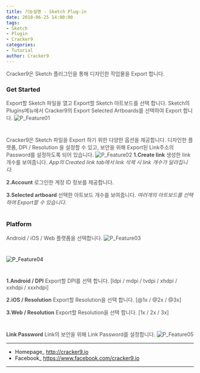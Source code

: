```yaml
---
title: 기능설명 - Sketch Plug-in
date: 2018-06-25 14:00:00
tags: 
- Sketch
- Plugin
- Cracker9
categories:
- Tutorial
author: Cracker9
---
```


<span style="color:#4d4d4d">Cracker9은 Sketch 플러그인을 통해 디자인한 작업물을 Export 합니다.

### Get Started
<span style="color:#4d4d4d">Export할 Sketch 파일을 열고 Export할 Sketch 아트보드를 선택 합니다. Sketch의 Plugins메뉴에서 Cracker9의 Export Selected Artboards를 선택하여 Export 합니다.
![P_Feature01](/img/Plugin_Feature/01.jpg?raw=true)
#  

<span style="color:#4d4d4d">Cracker9은 Sketch 파일을  Export 하기 위한 다양한 옵션을 제공합니다. 디자인한 플랫폼, DPI / Resolution 을 설정할 수 있고, 보안을 위해 Export된 Link주소의 Password를 설정하도록 되어 있습니다.
![P_Feature02](/img/Plugin_Feature/02.jpg?raw=true)
<span style="color:#4d4d4d">**1.Create link**
생성한 link 개수를 보여줍니다.
*App의 Created link tab에서 link 삭제 시 link 개수가 달라집니다.*

<span style="color:#4d4d4d">**2.Account**
로그인한 계정 ID 정보를 제공합니다.

<span style="color:#4d4d4d">**3.Selected artboard**
선택한 아트보드 개수를 보여줍니다.
*여러개의 아트보드를 선택하여 Export할 수 있습니다.*
#  

### Platform
<span style="color:#4d4d4d">Android / iOS / Web 플랫폼을 선택합니다.
![P_Feature03](/img/Plugin_Feature/03.jpg?raw=true)
#  

![P_Feature04](/img/Plugin_Feature/04.jpg?raw=true)
#  

<span style="color:#4d4d4d">**1.Android / DPI**
Export할 DPI를 선택 합니다.
[ldpi / mdpi / tvdpi / xhdpi / xxhdpi / xxxhdpi]

<span style="color:#4d4d4d">**2.iOS / Resolution**
Export할 Resolution을 선택 합니다.
[@1x / @2x / @3x]

<span style="color:#4d4d4d">**3.Web / Resolution**
Export할 Resolution을 선택 합니다.
[1x / 2x / 3x]
#  

<span style="color:#4d4d4d">**Link Password**
Link의 보안을 위해 Link Password를 설정합니다.
![P_Feature05](/img/Plugin_Feature/05.jpg?raw=true)

_____

* Homepage_ <a href="http://www.cracker9.io?utm_medium=cpc&utm_source=blog_origin&utm_campaign=0.11.x&utm_content=Plugin_Feature">http://cracker9.io</a>
* Facebook_ https://www.facebook.com/cracker9.io

_____
